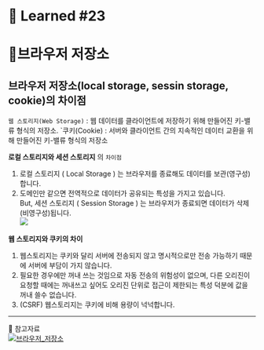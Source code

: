# 🌟 Learned #23

# 🔶브라우저 저장소

## 브라우저 저장소(local storage, sessin storage, cookie)의 차이점

`웹 스토리지(Web Storage)` : 웹 데이터를 클라이언트에 저장하기 위해 만들어진 키-밸류 형식의 저장소.
`쿠키(Cookie) : 서버와 클라이언트 간의 지속적인 데이터 교환을 위해 만들어진 키-밸류 형식의 저장소

**로컬 스토리지와 세션 스토리지** 의 `차이점`

1. 로컬 스토리지 ( Local Storage ) 는 브라우저를 종료해도 데이터를 보관(영구성)합니다.
2. 도메인만 같으면 전역적으로 데이터가 공유되는 특성을 가지고 있습니다.
   <br>
   But, 세션 스토리지 ( Session Storage ) 는 브라우저가 종료되면 데이터가 삭제(비영구성)됩니다.
   <br>
   ![](https://velog.velcdn.com/images/wjddms0501/post/2f8a9d96-e3cd-4b4c-80a0-f1147a106b8d/image.png)

**웹 스토리지와 쿠키의 차이**

1. 웹스토리지는 쿠키와 달리 서버에 전송되지 않고 명시적으로만 전송 가능하기 때문에 서버에 부담이 가지 않습니다.
2. 필요한 경우에만 꺼내 쓰는 것임으로 자동 전송의 위험성이 없으며, 다른 오리진이 요청할 때에는 꺼내쓰고 싶어도 오리진 단위로 접근이 제한되는 특성 덕분에 값을 꺼내 쓸수 없습니다.
3. (CSRF) 웹스토리지는 쿠키에 비해 용량이 넉넉합니다.

---

💟 참고자료
<br>
[![브라우저_저장소](https://img.shields.io/badge/브라우저_저장소-E8E8E8.svg?style=for-the-badge&logo=브라우저_저장소&logoColor=white)](https://ryuhojin.tistory.com/10)
